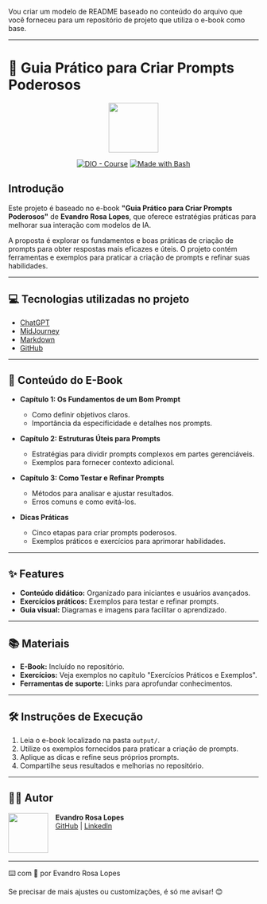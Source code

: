 Vou criar um modelo de README baseado no conteúdo do arquivo que você forneceu para um repositório de projeto que utiliza o e-book como base.

---

# 📖 Guia Prático para Criar Prompts Poderosos

<p align="center">
    <img width="100" src=".github/assets/banner.png">
</p>

<p align="center">
<a href="https://dio.me/"><img src="https://img.shields.io/badge/DIO-Course-28DA77?logo=youtube" alt="DIO - Course"></a>
<a href="https://www.gnu.org/software/bash/" title="Go to Bash homepage"><img src="https://img.shields.io/badge/Prompt-Project-blue?logo=gnu-bash&amp;logoColor=white" alt="Made with Bash"></a>
</p>

## Introdução

Este projeto é baseado no e-book **"Guia Prático para Criar Prompts Poderosos"** de **Evandro Rosa Lopes**, que oferece estratégias práticas para melhorar sua interação com modelos de IA.

A proposta é explorar os fundamentos e boas práticas de criação de prompts para obter respostas mais eficazes e úteis. O projeto contém ferramentas e exemplos para praticar a criação de prompts e refinar suas habilidades.

---

## 💻 Tecnologias utilizadas no projeto

- [ChatGPT](https://chat.openai.com/)
- [MidJourney](https://www.midjourney.com/app/)
- [Markdown](https://www.markdownguide.org/)
- [GitHub](https://github.com)

---

## 📖 Conteúdo do E-Book

- **Capítulo 1: Os Fundamentos de um Bom Prompt**
  - Como definir objetivos claros.
  - Importância da especificidade e detalhes nos prompts.

- **Capítulo 2: Estruturas Úteis para Prompts**
  - Estratégias para dividir prompts complexos em partes gerenciáveis.
  - Exemplos para fornecer contexto adicional.

- **Capítulo 3: Como Testar e Refinar Prompts**
  - Métodos para analisar e ajustar resultados.
  - Erros comuns e como evitá-los.

- **Dicas Práticas**
  - Cinco etapas para criar prompts poderosos.
  - Exemplos práticos e exercícios para aprimorar habilidades.

---

## ✨ Features

- **Conteúdo didático:** Organizado para iniciantes e usuários avançados.
- **Exercícios práticos:** Exemplos para testar e refinar prompts.
- **Guia visual:** Diagramas e imagens para facilitar o aprendizado.

---

## 📚 Materiais

- **E-Book:** Incluído no repositório.
- **Exercícios:** Veja exemplos no capítulo "Exercícios Práticos e Exemplos".
- **Ferramentas de suporte:** Links para aprofundar conhecimentos.

---

## 🛠️ Instruções de Execução

1. Leia o e-book localizado na pasta `output/`.
2. Utilize os exemplos fornecidos para praticar a criação de prompts.
3. Aplique as dicas e refine seus próprios prompts.
4. Compartilhe seus resultados e melhorias no repositório.

---

## 👨‍💻 Autor

<p>
    <img 
      align="left" 
      margin="10" 
      width="80" 
      src="https://via.placeholder.com/80" 
    />
    <p>
      &nbsp;&nbsp;&nbsp;<strong>Evandro Rosa Lopes</strong><br>
      &nbsp;&nbsp;&nbsp;<a href="#">GitHub</a> | <a href="#">LinkedIn</a>
    </p>
</p>
<br/><br/>

---

⌨️ com 💜 por Evandro Rosa Lopes

Se precisar de mais ajustes ou customizações, é só me avisar! 😊
